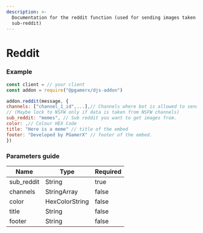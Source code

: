 ```yaml
---
description: >-
  Documentation for the reddit function (used for sending images taken from a
  sub-reddit)
---
```


# Reddit

### Example

```javascript
const client = // your client
const addon = require("@pgamerx/djs-addon")

addon.reddit(message, {
channels: ["channel_1_id",...],// Channels where bot is allowed to send images. 
// (Maybe lock to NSFW only if data is taken from NSFW channels)
sub_reddit: "memes", // Sub reddit you want to get images from.
color: ,// Colour HEX Code
title: "Here is a meme" // title of the embed
footer: "Developed by PGamerX" // footer of the embed.
})
```

### Parameters guide

<table><thead><tr><th>Name</th><th>Type</th><th data-type="checkbox">Required</th></tr></thead><tbody><tr><td>sub_reddit</td><td>String</td><td>true</td></tr><tr><td>channels</td><td>StringArray</td><td>false</td></tr><tr><td>color</td><td>HexColorString</td><td>false</td></tr><tr><td>title</td><td>String</td><td>false</td></tr><tr><td>footer</td><td>String</td><td>false</td></tr></tbody></table>

